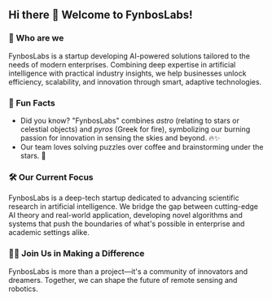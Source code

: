 ## Hi there 👋 Welcome to FynbosLabs!

### 🌟 Who are we 
FynbosLabs is a startup developing AI-powered solutions tailored to the needs of modern enterprises. Combining deep expertise in artificial intelligence with practical industry insights, we help businesses unlock efficiency, scalability, and innovation through smart, adaptive technologies.

### 🌱 Fun Facts
- Did you know? "FynbosLabs" combines *astro* (relating to stars or celestial objects) and *pyros* (Greek for fire), symbolizing our burning passion for innovation in sensing the skies and beyond. 🔥✨
- Our team loves solving puzzles over coffee and brainstorming under the stars. 🌌

### 🛠️ Our Current Focus
FynbosLabs is a deep-tech startup dedicated to advancing scientific research in artificial intelligence. We bridge the gap between cutting-edge AI theory and real-world application, developing novel algorithms and systems that push the boundaries of what's possible in enterprise and academic settings alike.

### 🧙‍♂️ Join Us in Making a Difference
FynbosLabs is more than a project—it's a community of innovators and dreamers. Together, we can shape the future of remote sensing and robotics.

